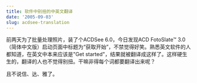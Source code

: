 ```yaml
---
title: 软件中别扭的中英文翻译
date: '2005-09-03'
slug: acdsee-translation
---
```


前两天为了批量处理照片，装了个ACDSee 6.0，今日发现ACD FotoSlate™ 3.0（简体中文版）启动页面中标题为“获取开始”，不禁觉得好笑。熟悉英文软件的人都知道，在英文中本来应该是"Get started"，结果就被翻译成这样了。这样硬生生的，翻译的人也不觉得别扭。干嘛非得每个词都要翻译出来呢？

且不说信、达、雅了。
